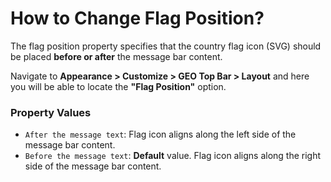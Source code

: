 # How to Change Flag Position?

The flag position property specifies that the country flag icon (SVG) should be placed **before or after** the message bar content.

Navigate to **Appearance > Customize > GEO Top Bar > Layout** and here you will be able to locate the **"Flag Position"** option.

### Property Values

* ```After the message text```:  Flag icon aligns along the left side of the message bar content.
* ```Before the message text```: **Default** value. Flag icon aligns along the right side of the message bar content.

